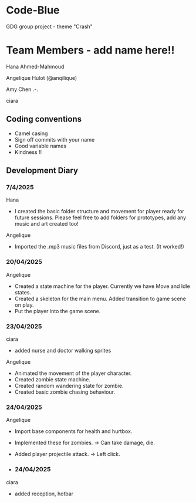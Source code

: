 # Code-Blue
GDG group project - theme "Crash" 

# Team Members - add name here!!
Hana Ahmed-Mahmoud 

Angelique Hulot (@anqilique)

Amy Chen .-.

ciara

## Coding conventions 
- Camel casing 
- Sign off commits with your name 
- Good variable names 
- Kindness !!

## Development Diary 


### 7/4/2025

Hana 
- I created the basic folder structure and movement for player ready for future sessions. Please feel free to add folders for prototypes, add any music and art created too! 

Angelique
- Imported the .mp3 music files from Discord, just as a test. (It worked!)


### 20/04/2025

Angelique
- Created a state machine for the player. Currently we have Move and Idle states.
- Created a skeleton for the main menu. Added transition to game scene on play.
- Put the player into the game scene.

### 23/04/2025

ciara
- added nurse and doctor walking sprites

Angelique
- Animated the movement of the player character.
- Created zombie state machine.
- Created random wandering state for zombie.
- Created basic zombie chasing behaviour.

### 24/04/2025

Angelique
- Import base components for health and hurtbox.
- Implemented these for zombies. -> Can take damage, die.
- Added player projectile attack. -> Left click.

- ### 24/04/2025
ciara
- added reception, hotbar
